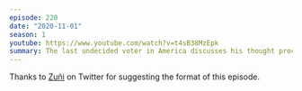 ```yaml
---
episode: 220
date: "2020-11-01"
season: 1
youtube: https://www.youtube.com/watch?v=t4sB38MzEpk
summary: The last undecided voter in America discusses his thought process with the maven of focus groups
---
```

Thanks to [Zuñi](https://twitter.com/ActPeacefully/status/1321656187033591810) on Twitter for suggesting the format of this episode.
